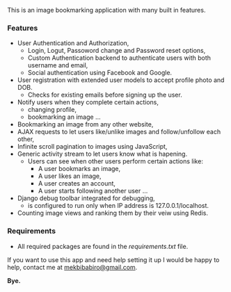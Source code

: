 This is an image bookmarking application with many built in features.


### Features

- User Authentication and Authorization,
  - Login, Logut, Passoword change and Password reset options,
  - Custom Authentication backend to authenticate users with both username and email,
  - Social authentication using Facebook and Google.
- User registration with extended user models to accept profile photo and DOB.
  - Checks for existing emails before signing up the user.
- Notify users when they complete certain actions,
  - changing profile,
  - bookmarking an image ...
- Bookmarking an image from any other website,
- AJAX requests to let users like/unlike images and follow/unfollow each other,
- Infinite scroll pagination to images using JavaScript,
- Generic activity stream to let users know what is hapening.
  - Users can see when other users perform certain actions like:
    - A user bookmarks an image,
    - A user likes an image,
    - A user creates an account,
    - A user starts following another user ...
- Django debug toolbar integrated for debugging,
  - is configured to run only when IP address is 127.0.0.1/localhost.
- Counting image views and ranking them by their veiw using Redis.

### Requirements

- All required packages are found in the *requirements.txt* file.


If you want to use this app and need help setting it up I would be happy to help, contact me at mekbibabiro@gmail.com.

**Bye.**
